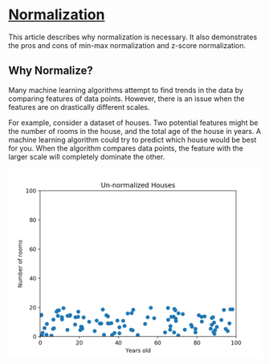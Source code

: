 # [Normalization](https://www.codecademy.com/paths/machine-learning/tracks/introduction-to-supervised-learning-skill-path/modules/k-nearest-neighbors-skill-path/articles/normalization)

This article describes why normalization is necessary. It also demonstrates the pros and cons of min-max normalization and z-score normalization.

## Why Normalize?

Many machine learning algorithms attempt to find trends in the data by comparing features of data points. 
However, there is an issue when the features are on drastically different scales.

For example, consider a dataset of houses. 
Two potential features might be the number of rooms in the house, and the total age of the house in years. 
A machine learning algorithm could try to predict which house would be best for you. 
When the algorithm compares data points, the feature with the larger scale will completely dominate the other. 

![unnurmalized data](images/unnormalized.webp)
